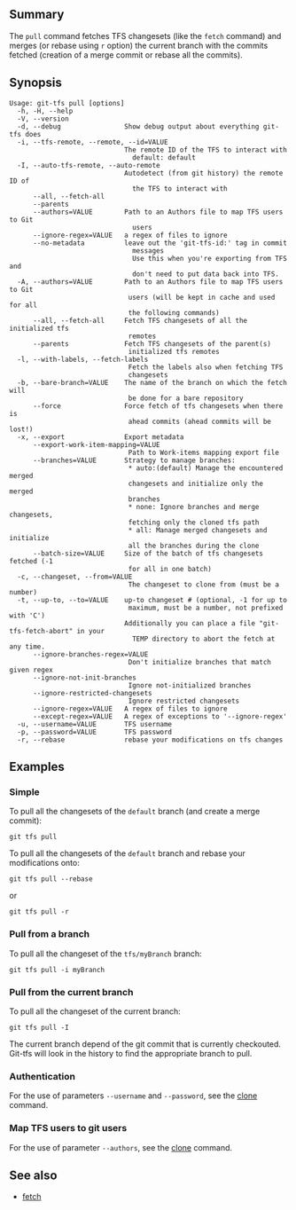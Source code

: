 ## Summary

The `pull` command fetches TFS changesets (like the `fetch` command) and merges 
(or rebase using `r` option) the current branch with the commits fetched 
(creation of a merge commit or rebase all the commits).

## Synopsis

    Usage: git-tfs pull [options]
      -h, -H, --help
      -V, --version
      -d, --debug                Show debug output about everything git-tfs does
      -i, --tfs-remote, --remote, --id=VALUE
                                 The remote ID of the TFS to interact with
                                   default: default
      -I, --auto-tfs-remote, --auto-remote
                                 Autodetect (from git history) the remote ID of
                                   the TFS to interact with
          --all, --fetch-all
          --parents
          --authors=VALUE        Path to an Authors file to map TFS users to Git
                                   users
          --ignore-regex=VALUE   a regex of files to ignore
          --no-metadata          leave out the 'git-tfs-id:' tag in commit
                                   messages
                                   Use this when you're exporting from TFS and
                                   don't need to put data back into TFS.
      -A, --authors=VALUE        Path to an Authors file to map TFS users to Git
                                  users (will be kept in cache and used for all
                                  the following commands)
          --all, --fetch-all     Fetch TFS changesets of all the initialized tfs
                                  remotes
          --parents              Fetch TFS changesets of the parent(s)
                                  initialized tfs remotes
      -l, --with-labels, --fetch-labels
                                  Fetch the labels also when fetching TFS
                                  changesets
      -b, --bare-branch=VALUE    The name of the branch on which the fetch will
                                  be done for a bare repository
          --force                Force fetch of tfs changesets when there is
                                  ahead commits (ahead commits will be lost!)
      -x, --export               Export metadata
          --export-work-item-mapping=VALUE
                                  Path to Work-items mapping export file
          --branches=VALUE       Strategy to manage branches:
                                  * auto:(default) Manage the encountered merged
                                  changesets and initialize only the merged
                                  branches
                                  * none: Ignore branches and merge changesets,
                                  fetching only the cloned tfs path
                                  * all: Manage merged changesets and initialize
                                  all the branches during the clone
          --batch-size=VALUE     Size of the batch of tfs changesets fetched (-1
                                  for all in one batch)
      -c, --changeset, --from=VALUE
                                  The changeset to clone from (must be a number)
      -t, --up-to, --to=VALUE    up-to changeset # (optional, -1 for up to
                                  maximum, must be a number, not prefixed with 'C')
                                 Additionally you can place a file "git-tfs-fetch-abort" in your
                                   TEMP directory to abort the fetch at any time.
          --ignore-branches-regex=VALUE
                                  Don't initialize branches that match given regex
          --ignore-not-init-branches
                                  Ignore not-initialized branches
          --ignore-restricted-changesets
                                  Ignore restricted changesets
          --ignore-regex=VALUE   A regex of files to ignore
          --except-regex=VALUE   A regex of exceptions to '--ignore-regex'
      -u, --username=VALUE       TFS username
      -p, --password=VALUE       TFS password
      -r, --rebase               rebase your modifications on tfs changes

## Examples

### Simple

To pull all the changesets of the `default` branch (and create a merge commit):

    git tfs pull

To pull all the changesets of the `default` branch and rebase your modifications onto:

    git tfs pull --rebase

or 

    git tfs pull -r

### Pull from a branch

To pull all the changeset of the `tfs/myBranch` branch:

    git tfs pull -i myBranch

### Pull from the current branch

To pull all the changeset of the current branch:

    git tfs pull -I

The current branch depend of the git commit that is currently checkouted. Git-tfs will look in the history
to find the appropriate branch to pull.

### Authentication

For the use of parameters `--username` and `--password`, see the [clone](clone.md) command.

### Map TFS users to git users

For the use of parameter `--authors`, see the [clone](clone.md) command.

## See also

* [fetch](fetch.md)
